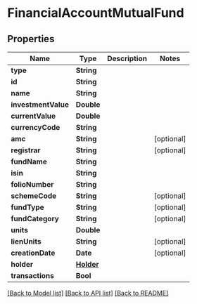 # FinancialAccountMutualFund

## Properties
Name | Type | Description | Notes
------------ | ------------- | ------------- | -------------
**type** | **String** |  | 
**id** | **String** |  | 
**name** | **String** |  | 
**investmentValue** | **Double** |  | 
**currentValue** | **Double** |  | 
**currencyCode** | **String** |  | 
**amc** | **String** |  | [optional] 
**registrar** | **String** |  | [optional] 
**fundName** | **String** |  | 
**isin** | **String** |  | 
**folioNumber** | **String** |  | 
**schemeCode** | **String** |  | [optional] 
**fundType** | **String** |  | [optional] 
**fundCategory** | **String** |  | [optional] 
**units** | **Double** |  | 
**lienUnits** | **String** |  | [optional] 
**creationDate** | **Date** |  | [optional] 
**holder** | [**Holder**](Holder.md) |  | 
**transactions** | **Bool** |  | 

[[Back to Model list]](../README.md#documentation-for-models) [[Back to API list]](../README.md#documentation-for-api-endpoints) [[Back to README]](../README.md)


